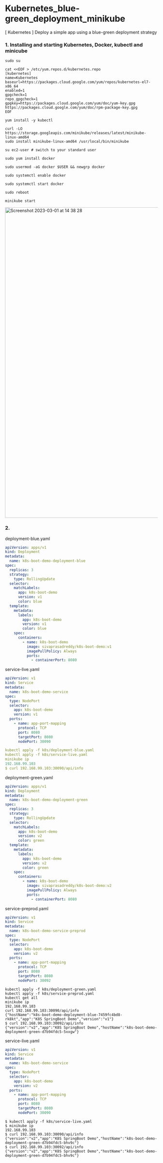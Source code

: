 # Kubernetes_blue-green_deployment_minikube
[ Kubernetes ] Deploy a simple app using a blue-green deployment strategy


### 1. Installing and starting Kubernetes, Docker, kubectl and minicube

```
sudo su

cat <<EOF > /etc/yum.repos.d/kubernetes.repo
[kubernetes]
name=Kubernetes
baseurl=https://packages.cloud.google.com/yum/repos/kubernetes-el7-x86_64
enabled=1
gpgcheck=1
repo_gpgcheck=1
gpgkey=https://packages.cloud.google.com/yum/doc/yum-key.gpg https://packages.cloud.google.com/yum/doc/rpm-package-key.gpg
EOF
```
```
yum install -y kubectl
```
```
curl -LO https://storage.googleapis.com/minikube/releases/latest/minikube-linux-amd64
sudo install minikube-linux-amd64 /usr/local/bin/minikube
```
```
su ec2-user # switch to your standard user

sudo yum install docker

sudo usermod -aG docker $USER && newgrp docker

sudo systemctl enable docker

sudo systemctl start docker

sudo reboot
```
```
minikube start
```

<img width="1024" alt="Screenshot 2023-03-01 at 14 38 28" src="https://user-images.githubusercontent.com/104728608/222172364-fde0d4c1-5538-4b04-a480-03e3293b1e42.png">

### 2. 

deployment-blue.yaml

``` yaml
apiVersion: apps/v1
kind: Deployment
metadata:
  name: k8s-boot-demo-deployment-blue
spec:
  replicas: 3
  strategy:
    type: RollingUpdate
  selector:
    matchLabels:
      app: k8s-boot-demo
      version: v1
      color: blue
  template:
    metadata:
      labels:
        app: k8s-boot-demo
        version: v1
        color: blue
    spec:
      containers:
        - name: k8s-boot-demo
          image: sivaprasadreddy/k8s-boot-demo:v1
          imagePullPolicy: Always
          ports:
            - containerPort: 8080
```

service-live.yaml

``` yaml
apiVersion: v1
kind: Service
metadata:
  name: k8s-boot-demo-service
spec:
  type: NodePort
  selector:
    app: k8s-boot-demo
    version: v1
  ports:
    - name: app-port-mapping
      protocol: TCP
      port: 8080
      targetPort: 8080
      nodePort: 30090
```


``` yaml
kubectl apply -f k8s/deployment-blue.yaml
kubectl apply -f k8s/service-live.yaml
minikube ip
192.168.99.103
$ curl 192.168.99.103:30090/api/info
```

deployment-green.yaml

``` yaml
apiVersion: apps/v1
kind: Deployment
metadata:
  name: k8s-boot-demo-deployment-green
spec:
  replicas: 3
  strategy:
    type: RollingUpdate
  selector:
    matchLabels:
      app: k8s-boot-demo
      version: v2
      color: green
  template:
    metadata:
      labels:
        app: k8s-boot-demo
        version: v2
        color: green
    spec:
      containers:
        - name: k8s-boot-demo
          image: sivaprasadreddy/k8s-boot-demo:v2
          imagePullPolicy: Always
          ports:
            - containerPort: 8080
```

service-preprod.yaml

``` yaml
apiVersion: v1
kind: Service
metadata:
  name: k8s-boot-demo-service-preprod
spec:
  type: NodePort
  selector:
    app: k8s-boot-demo
    version: v2
  ports:
    - name: app-port-mapping
      protocol: TCP
      port: 8080
      targetPort: 8080
      nodePort: 30092
```

```
kubectl apply -f k8s/deployment-green.yaml
kubectl apply -f k8s/service-preprod.yaml
kubectl get all
minikube ip
192.168.99.103
curl 192.168.99.103:30090/api/info
{"hostName":"k8s-boot-demo-deployment-blue-7459fc4bd8-rk8kt","app":"K8S SpringBoot Demo","version":"v1"}
$ curl 192.168.99.103:30092/api/info
{"version":"v2","app":"K8S SpringBoot Demo","hostName":"k8s-boot-demo-deployment-green-d7b94fdc5-5xxgw"}
```

service-live.yaml

``` yaml
apiVersion: v1
kind: Service
metadata:
  name: k8s-boot-demo-service
spec:
  type: NodePort
  selector:
    app: k8s-boot-demo
    version: v2
  ports:
    - name: app-port-mapping
      protocol: TCP
      port: 8080
      targetPort: 8080
      nodePort: 30090
```

``` 
$ kubectl apply -f k8s/service-live.yaml
$ minikube ip
192.168.99.103
$ curl 192.168.99.103:30090/api/info
{"version":"v2","app":"K8S SpringBoot Demo","hostName":"k8s-boot-demo-deployment-green-d7b94fdc5-bhv9c"}
$ curl 192.168.99.103:30092/api/info
{"version":"v2","app":"K8S SpringBoot Demo","hostName":"k8s-boot-demo-deployment-green-d7b94fdc5-bhv9c"}
```
